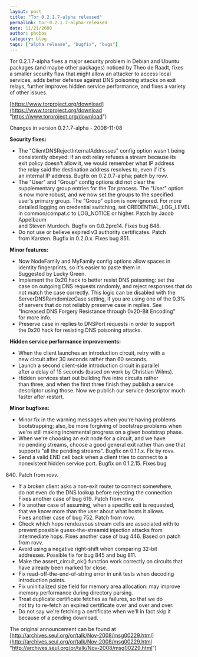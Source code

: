 ```yaml
---
layout: post
title: "Tor 0.2.1.7-alpha released"
permalink: tor-0.2.1.7-alpha-released
date: 11/21/2008
author: phobos
category: blog
tags: ["alpha release", "bugfix", "bugs"]
---
```


Tor 0.2.1.7-alpha fixes a major security problem in Debian and Ubuntu  
packages (and maybe other packages) noticed by Theo de Raadt, fixes  
a smaller security flaw that might allow an attacker to access local  
services, adds better defense against DNS poisoning attacks on exit  
relays, further improves hidden service performance, and fixes a variety  
of other issues.

[https://www.torproject.org/download](https://www.torproject.org/download "https://www.torproject.org/download")

Changes in version 0.2.1.7-alpha - 2008-11-08

**Security fixes:**

- The "ClientDNSRejectInternalAddresses" config option wasn't being  
 consistently obeyed: if an exit relay refuses a stream because its  
 exit policy doesn't allow it, we would remember what IP address  
 the relay said the destination address resolves to, even if it's  
 an internal IP address. Bugfix on 0.2.0.7-alpha; patch by rovv.
- The "User" and "Group" config options did not clear the  
 supplementary group entries for the Tor process. The "User" option  
 is now more robust, and we now set the groups to the specified  
 user's primary group. The "Group" option is now ignored. For more  
 detailed logging on credential switching, set CREDENTIAL\_LOG\_LEVEL  
 in common/compat.c to LOG\_NOTICE or higher. Patch by Jacob Appelbaum  
 and Steven Murdoch. Bugfix on 0.0.2pre14. Fixes bug 848.
- Do not use or believe expired v3 authority certificates. Patch  
 from Karsten. Bugfix in 0.2.0.x. Fixes bug 851.

**Minor features:**

- Now NodeFamily and MyFamily config options allow spaces in  
 identity fingerprints, so it's easier to paste them in.  
 Suggested by Lucky Green.
- Implement the 0x20 hack to better resist DNS poisoning: set the  
 case on outgoing DNS requests randomly, and reject responses that do  
 not match the case correctly. This logic can be disabled with the  
 ServerDNSRamdomizeCase setting, if you are using one of the 0.3%  
 of servers that do not reliably preserve case in replies. See  
 "Increased DNS Forgery Resistance through 0x20-Bit Encoding"  
 for more info.
- Preserve case in replies to DNSPort requests in order to support  
 the 0x20 hack for resisting DNS poisoning attacks.

**Hidden service performance improvements:**

- When the client launches an introduction circuit, retry with a  
 new circuit after 30 seconds rather than 60 seconds.
- Launch a second client-side introduction circuit in parallel  
 after a delay of 15 seconds (based on work by Christian Wilms).
- Hidden services start out building five intro circuits rather  
 than three, and when the first three finish they publish a service  
 descriptor using those. Now we publish our service descriptor much  
 faster after restart.

**Minor bugfixes:**

- Minor fix in the warning messages when you're having problems  
 bootstrapping; also, be more forgiving of bootstrap problems when  
 we're still making incremental progress on a given bootstrap phase.
- When we're choosing an exit node for a circuit, and we have  
 no pending streams, choose a good general exit rather than one that  
 supports "all the pending streams". Bugfix on 0.1.1.x. Fix by rovv.
- Send a valid END cell back when a client tries to connect to a  
 nonexistent hidden service port. Bugfix on 0.1.2.15. Fixes bug  
 840. Patch from rovv.
- If a broken client asks a non-exit router to connect somewhere,  
 do not even do the DNS lookup before rejecting the connection.  
 Fixes another case of bug 619. Patch from rovv.
- Fix another case of assuming, when a specific exit is requested,  
 that we know more than the user about what hosts it allows.  
 Fixes another case of bug 752. Patch from rovv.
- Check which hops rendezvous stream cells are associated with to  
 prevent possible guess-the-streamid injection attacks from  
 intermediate hops. Fixes another case of bug 446. Based on patch  
 from rovv.
- Avoid using a negative right-shift when comparing 32-bit  
 addresses. Possible fix for bug 845 and bug 811.
- Make the assert\_circuit\_ok() function work correctly on circuits that  
 have already been marked for close.
- Fix read-off-the-end-of-string error in unit tests when decoding  
 introduction points.
- Fix uninitialized size field for memory area allocation: may improve  
 memory performance during directory parsing.
- Treat duplicate certificate fetches as failures, so that we do  
 not try to re-fetch an expired certificate over and over and over.
- Do not say we're fetching a certificate when we'll in fact skip it  
 because of a pending download.

The original announcement can be found at [http://archives.seul.org/or/talk/Nov-2008/msg00229.html](http://archives.seul.org/or/talk/Nov-2008/msg00229.html "http://archives.seul.org/or/talk/Nov-2008/msg00229.html")


